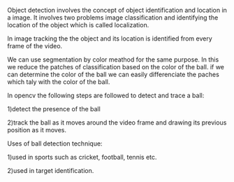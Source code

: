 Object detection involves the concept of object identification and location in a image. It involves two problems image classification and identifying the location of the object which is called localization.

In image tracking the the object and its location is identified from every frame of the video.

We can use segmentation by color meathod for the same purpose. In this we reduce the patches of classification based on the color of the ball. if we can determine the color of the ball we can easily differenciate the paches which taly with the color of the ball.


In opencv the following steps are followed to detect and trace a ball:

1)detect the presence of the ball

2)track the ball as it moves around the video frame and drawing its previous position as it moves.


Uses of ball detection technique:

1)used in sports such as cricket, football, tennis etc.

2)used in target identification.
